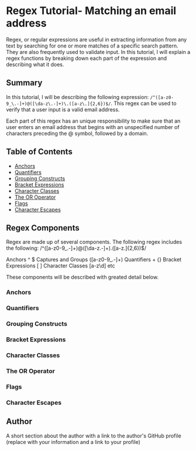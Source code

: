 # Regex Tutorial- Matching an email address

Regex, or regular expressions are useful in extracting information from any text by searching for one or more matches of a specific search pattern. They are also frequently used to validate input. In this tutorial, I will explain a regex functions by breaking down each part of the expression and describing what it does.

## Summary

In this tutorial, I will be describing the following expression: `/^([a-z0-9_\.-]+)@([\da-z\.-]+)\.([a-z\.]{2,6})$/`. This regex can be used to verify that a user input is a valid email address. 

Each part of this regex has an unique responsibility to make sure that an user enters an email address that begins with an unspecified number of characters preceding the @ symbol, followed by a domain.


## Table of Contents

- [Anchors](#anchors)
- [Quantifiers](#quantifiers)
- [Grouping Constructs](#grouping-constructs)
- [Bracket Expressions](#bracket-expressions)
- [Character Classes](#character-classes)
- [The OR Operator](#the-or-operator)
- [Flags](#flags)
- [Character Escapes](#character-escapes)

## Regex Components

Regex are made up of several components. The following regex includes the following:
/^([a-z0-9_\.-]+)@([\da-z\.-]+)\.([a-z\.]{2,6})$/ 

Anchors ^ $
Captures and Groups ([a-z0-9_\.-]+)
Quantifiers + {}
Bracket Expressions [ ]
Character Classes [a-z\d] etc

These components will be described with greated detail below.


### Anchors

### Quantifiers

### Grouping Constructs

### Bracket Expressions

### Character Classes

### The OR Operator

### Flags

### Character Escapes

## Author

A short section about the author with a link to the author's GitHub profile (replace with your information and a link to your profile)
